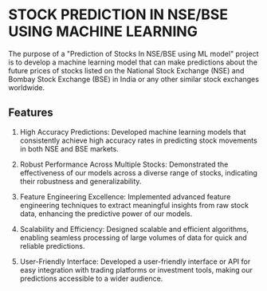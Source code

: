 
# STOCK PREDICTION IN NSE/BSE USING MACHINE LEARNING

The purpose of a "Prediction of Stocks In NSE/BSE using ML model" project is to 
develop a machine learning model that can make predictions about the future prices of 
stocks listed on the National Stock Exchange (NSE) and Bombay Stock Exchange 
(BSE) in India or any other similar stock exchanges worldwide.



## Features

1. High Accuracy Predictions: Developed machine learning models that consistently achieve high accuracy rates in predicting stock movements in both NSE and BSE markets. 

2. Robust Performance Across Multiple Stocks: Demonstrated the effectiveness of our models across a diverse range of stocks, indicating their robustness and generalizability. 

3. Feature Engineering Excellence: Implemented advanced feature engineering 
techniques to extract meaningful insights from raw stock data, enhancing the predictive power of our models. 

4. Scalability and Efficiency: Designed scalable and efficient algorithms, enabling seamless processing of large volumes of data for quick and reliable predictions.

5. User-Friendly Interface: Developed a user-friendly interface or API for easy integration with trading platforms or investment tools, making our predictions accessible to a wider 
audience.
